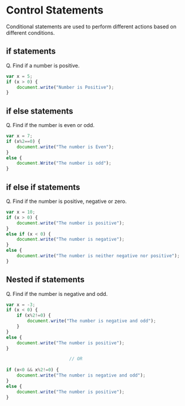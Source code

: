 # Control Statements
Conditional statements are used to perform different actions based on different conditions.

## if statements
Q. Find if a number is positive.
```javascript
var x = 5;
if (x > 0) {
    document.write("Number is Positive");   
}
```
## if else statements
Q. Find if the number is even or odd.
```javascript
var x = 7;
if (x%2==0) {
    document.write("The number is Even");
}
else {
    document.Write("The number is odd");
}
```

## if else if statements
Q. Find if the number is positive, negative or zero.
```javascript
var x = 10;
if (x > 0) {
    document.write("The number is positive");
}
else if (x < 0) {
    document.write("The number is negative");
}
else {
    document.write("The number is neither negative nor positive");
}
```
## Nested if statements
Q. Find if the number is negative and odd.
```javascript
var x = -3;
if (x < 0) {
    if (x%2!=0) {
        document.write("The number is negative and odd");
    }
}
else {
    document.write("The number is positive");
}

                        // OR
                        
if (x<0 && x%2!=0) {
    document.write("The number is negative and odd");
}
else {
    document.write("The number is positive");
}
```
